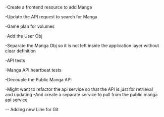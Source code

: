 -Create a frontend resource to add Manga

-Update the API request to search for Manga

-Game plan for volumes

-Add the User Obj

-Separate the Manga Obj so it is not left inside the application layer without clear definition

-API tests

-Manga API heartbeat tests

-Decouple the Public Manga API

-Might want to refactor the api service so that the API is just for retrieval and updating
-And create a separate service to pull from the public manga api service

-- Adding new Line for Git
